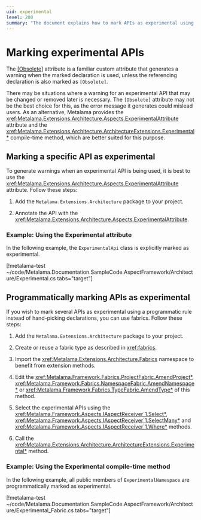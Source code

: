 ```yaml
---
uid: experimental
level: 200
summary: "The document explains how to mark APIs as experimental using Metalama's ExperimentalAttribute attribute and Experimental compile-time method, offering step-by-step guides and examples."
---
```


# Marking experimental APIs

The [[Obsolete]](xref:System.ObsoleteAttribute) attribute is a familiar custom attribute that generates a warning when the marked declaration is used, unless the referencing declaration is also marked as `[Obsolete]`.

There may be situations where a warning for an experimental API that may be changed or removed later is necessary. The `[Obsolete]` attribute may not be the best choice for this, as the error message it generates could mislead users. As an alternative, Metalama provides the <xref:Metalama.Extensions.Architecture.Aspects.ExperimentalAttribute> attribute and the <xref:Metalama.Extensions.Architecture.ArchitectureExtensions.Experimental*> compile-time method, which are better suited for this purpose.

## Marking a specific API as experimental

To generate warnings when an experimental API is being used, it is best to use the <xref:Metalama.Extensions.Architecture.Aspects.ExperimentalAttribute> attribute. Follow these steps:

1. Add the `Metalama.Extensions.Architecture` package to your project.

2. Annotate the API with the <xref:Metalama.Extensions.Architecture.Aspects.ExperimentalAttribute>.

### Example: Using the Experimental attribute

In the following example, the `ExperimentalApi` class is explicitly marked as experimental.

[!metalama-test ~/code/Metalama.Documentation.SampleCode.AspectFramework/Architecture/Experimental.cs tabs="target"]

## Programmatically marking APIs as experimental

If you wish to mark several APIs as experimental using a programmatic rule instead of hand-picking declarations, you can use fabrics. Follow these steps:

1. Add the `Metalama.Extensions.Architecture` package to your project.

2. Create or reuse a fabric type as described in <xref:fabrics>.

3. Import the <xref:Metalama.Extensions.Architecture.Fabrics> namespace to benefit from extension methods.

4. Edit the  <xref:Metalama.Framework.Fabrics.ProjectFabric.AmendProject*>,  <xref:Metalama.Framework.Fabrics.NamespaceFabric.AmendNamespace*> or  <xref:Metalama.Framework.Fabrics.TypeFabric.AmendType*> of this method. 

5. Select the experimental APIs using the <xref:Metalama.Framework.Aspects.IAspectReceiver`1.Select*>, <xref:Metalama.Framework.Aspects.IAspectReceiver`1.SelectMany*>  and <xref:Metalama.Framework.Aspects.IAspectReceiver`1.Where*> methods.

6. Call the <xref:Metalama.Extensions.Architecture.ArchitectureExtensions.Experimental*> method.

### Example: Using the Experimental compile-time method

In the following example, all public members of `ExperimentalNamespace` are programmatically marked as experimental.

[!metalama-test ~/code/Metalama.Documentation.SampleCode.AspectFramework/Architecture/Experimental_Fabric.cs tabs="target"]

